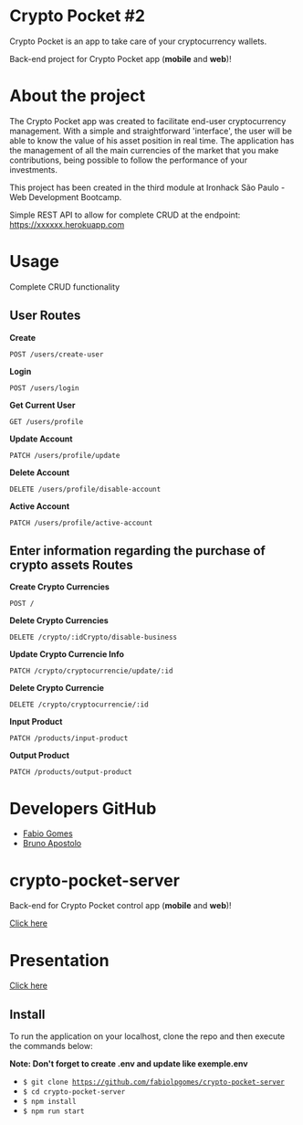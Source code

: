 ﻿# Crypto Pocket #2
 
Crypto Pocket is an app to take care of your cryptocurrency wallets.

Back-end project for Crypto Pocket app (**mobile** and **web**)!

# About the project

The Crypto Pocket app was created to facilitate end-user cryptocurrency management. With a simple and straightforward 'interface', the user will be able to know the value of his asset position in real time. The application has the management of all the main currencies of the market that you make contributions, being possible to follow the performance of your investments.

This project has been created in the third module at Ironhack São Paulo - Web Development Bootcamp.

Simple REST API to allow for complete CRUD  at the endpoint:
https://xxxxxx.herokuapp.com


# Usage

Complete CRUD functionality

## User Routes

**Create**

    POST /users/create-user

**Login**

    POST /users/login

**Get Current User**

    GET /users/profile
    
**Update Account**

    PATCH /users/profile/update
    
**Delete Account**

    DELETE /users/profile/disable-account
    
**Active Account**

    PATCH /users/profile/active-account

## Enter information regarding the purchase of crypto assets Routes

**Create Crypto Currencies**

    POST /

  

**Delete Crypto Currencies**

    DELETE /crypto/:idCrypto/disable-business


**Update Crypto Currencie Info**

    PATCH /crypto/cryptocurrencie/update/:id

**Delete Crypto Currencie**

    DELETE /crypto/cryptocurrencie/:id

**Input Product**

    PATCH /products/input-product

**Output Product**

    PATCH /products/output-product


    
# Developers GitHub

- [Fabio Gomes](https://github.com/fabiolpgomes)
- [Bruno Apostolo](https://github.com/brunoapostolo)

# crypto-pocket-server

Back-end for Crypto Pocket control app (**mobile** and **web**)!

[Click here](https://github.com/jotavkf/kols-client)

# Presentation

[Click here](https://www.canva.com/design/DAE6l1qSFZI/xZhufOFHCylg5A8tYSolLw/view?utm_content=DAE6l1qSFZI&utm_campaign=designshare&utm_medium=link&utm_source=sharebutton)

## Install
To run the application on your localhost, clone the repo and then execute the commands below:

**Note: Don't forget to create .env and update like exemple.env**

- <code>$ git clone https://github.com/fabiolpgomes/crypto-pocket-server</code>
- <code>$ cd crypto-pocket-server</code>
- <code>$ npm install</code>
- <code>$ npm run start</code>
